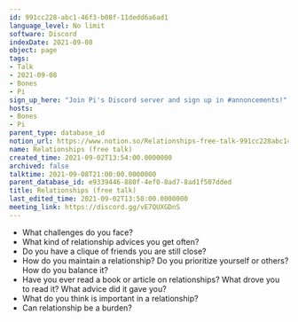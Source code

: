 ```yaml
---
id: 991cc228-abc1-46f3-b08f-11dedd6a6ad1
language_level: No limit
software: Discord
indexDate: 2021-09-08
object: page
tags:
- Talk
- 2021-09-08
- Bones
- Pi
sign_up_here: "Join Pi's Discord server and sign up in #annoncements!"
hosts:
- Bones
- Pi
parent_type: database_id
notion_url: https://www.notion.so/Relationships-free-talk-991cc228abc146f3b08f11dedd6a6ad1
name: Relationships (free talk)
created_time: 2021-09-02T13:54:00.0000000
archived: false
talktime: 2021-09-08T21:00:00.0000000
parent_database_id: e9339446-880f-4ef0-8ad7-8ad1f507dded
title: Relationships (free talk)
last_edited_time: 2021-09-02T13:58:00.0000000
meeting_link: https://discord.gg/vE7QUXGDnS
---
```



   - What challenges do you face?
   - What kind of relationship advices you get often?
   - Do you have a clique of friends you are still close?
   - How do you maintain a relationship? Do you prioritize yourself or others? How do you balance it?
   - Have you ever read a book or article on relationships? What drove you to read it? What advice did it gave you?
   - What do you think is important in a relationship?
   - Can relationship be a burden?










